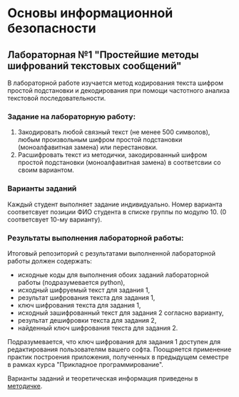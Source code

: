 # Основы информационной безопасности

## Лабораторная №1 "Простейшие методы шифрований текстовых сообщений"

В лабораторной работе изучается метод кодирования текста шифром простой подстановки и декодирования при помощи частотного анализа 
текстовой последовательности. 

### Задание на лабораторную работу:
1. Закодировать любой связный текст (не менее 500 символов), любым произвольным шифром простой подстановки (моноалфавитная замена) или перестановки. 
2. Расшифровать текст из методички, закодированный шифром простой подстановки (моноалфавитная замена) в соответсвии со своим вариантом.

### Варианты заданий
Каждый студент выполняет задание индивидуально.
Номер варианта соответсвует позиции ФИО студента в списке группы по модулю 10. (0 соответсвует 10-му варианту).

### Результаты выполнения лабораторной работы:
Итоговый репозиторий с результатами выполненной лабораторной работы должен содержать:
- исходные коды для выполнения обоих заданий лабораторной работы (подразумевается python),
- исходный шифруемый текст для задания 1,
- результат шифрования текста для задания 1,
- ключ шифрования текста для задания 1,
- исходный зашифрованный текст для задания 2 согласно варианту,
- результат дешифровки текста для задания 2,
- найденный ключ шифрования текста для задания 2.

Подразумевается, что ключ шифрования для задания 1 доступен для редактирования пользователям вашего софта.
Поощряется применение практик построения приложения, полученных в предыдущем семестре в рамках курса "Прикладное программирование".

Варианты заданий и теоретическая информация приведены в [методичке](https://github.com/itsecd/isb/blob/main/docs/ISB_Lab1.pdf).